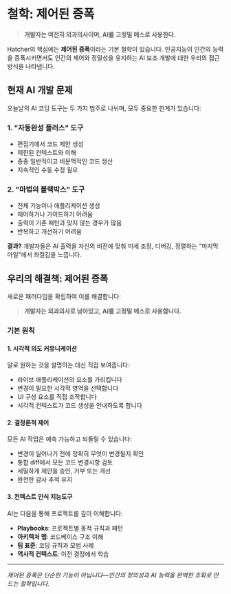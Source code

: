 # 철학: 제어된 증폭

> **개발자는 여전히 외과의사이며, AI를 고정밀 메스로 사용한다.**

Hatcher의 핵심에는 **제어된 증폭**이라는 기본 철학이 있습니다. 인공지능이 인간의 능력을 증폭시키면서도 인간의 제어와 정밀성을 유지하는 AI 보조 개발에 대한 우리의 접근 방식을 나타냅니다.

## 현재 AI 개발 문제

오늘날의 AI 코딩 도구는 두 가지 범주로 나뉘며, 모두 중요한 한계가 있습니다:

### 1. "자동완성 플러스" 도구

- 편집기에서 코드 제안 생성
- 제한된 컨텍스트와 이해
- 종종 일반적이고 비문맥적인 코드 생산
- 지속적인 수동 수정 필요

### 2. "마법의 블랙박스" 도구

- 전체 기능이나 애플리케이션 생성
- 제어하거나 가이드하기 어려움
- 출력이 기존 패턴과 맞지 않는 경우가 많음
- 반복하고 개선하기 어려움

**결과?** 개발자들은 AI 출력을 자신의 비전에 맞춰 미세 조정, 디버깅, 정렬하는 "마지막 마일"에서 좌절감을 느낍니다.

## 우리의 해결책: 제어된 증폭

새로운 패러다임을 확립하여 이를 해결합니다:

> **개발자는 외과의사로 남아있고, AI를 고정밀 메스로 사용합니다.**

### 기본 원칙

#### 1. **시각적 의도 커뮤니케이션**

말로 원하는 것을 설명하는 대신 직접 보여줍니다:

- 라이브 애플리케이션의 요소를 가리킵니다
- 변경이 필요한 시각적 영역을 선택합니다
- UI 구성 요소를 직접 조작합니다
- 시각적 컨텍스트가 코드 생성을 안내하도록 합니다

#### 2. **결정론적 제어**

모든 AI 작업은 예측 가능하고 되돌릴 수 있습니다:

- 변경이 일어나기 전에 정확히 무엇이 변경될지 확인
- 통합 diff에서 모든 코드 변경사항 검토
- 세밀하게 제안을 승인, 거부 또는 개선
- 완전한 감사 추적 유지

#### 3. **컨텍스트 인식 지능도구**

AI는 다음을 통해 프로젝트를 깊이 이해합니다:

- **Playbooks**: 프로젝트별 동적 규칙과 패턴
- **아키텍처 맵**: 코드베이스 구조 이해
- **팀 표준**: 코딩 규칙과 모범 사례
- **역사적 컨텍스트**: 이전 결정에서 학습

---

_제어된 증폭은 단순한 기능이 아닙니다—인간의 창의성과 AI 능력을 완벽한 조화로 만드는 철학입니다._
